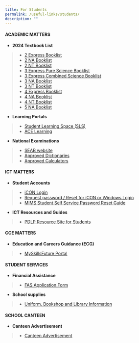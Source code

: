 ```yaml
---
title: For Students
permalink: /useful-links/students/
description: ""
---
```

#### **ACADEMIC MATTERS**
* **2024 Textbook List**
> * [2 Express Booklist](/files/Useful%20Links/Student%20Services/Booklist/2e%20booklist%202024.pdf)
> * [2 NA Booklist](/files/Useful%20Links/Student%20Services/Booklist/2na%20booklist%202024.pdf)
> * [2 NT Booklist](/files/Useful%20Links/Student%20Services/Booklist/2nt%20booklist%202024.pdf)
> * [3 Express Pure Science Booklist](/files/Useful%20Links/Student%20Services/Booklist/3e%20pure%20science%20booklist%202024.pdf)
> * [3 Express Combined Science Booklist](/files/Useful%20Links/Student%20Services/Booklist/3e%20combined%20science%20booklist%202024.pdf)
> * [3 NA Booklist](/files/Useful%20Links/Student%20Services/Booklist/3na%20booklist%202024.pdf)
> * [3 NT Booklist](/files/Useful%20Links/Student%20Services/Booklist/3nt%20booklist%202024.pdf)
> * [4 Express Booklist](/files/Useful%20Links/Student%20Services/Booklist/4e%20booklist%202024.pdf)
> * [4 NA Booklist](/files/Useful%20Links/Student%20Services/Booklist/4na%20booklist%202024.pdf)
> * [4 NT Booklist](/files/Useful%20Links/Student%20Services/Booklist/4nt%20booklist%202024.pdf)
>  * [5 NA Booklist](/files/Useful%20Links/Student%20Services/Booklist/5na%20booklist%202024.pdf)

* **Learning Portals**
> * [Student Learning Space (SLS)](https://vle.learning.moe.edu.sg/login)
> * [ACE Learning](https://www.ace-learning.com/)
* **National Examinations**
> * [SEAB website](https://www.seab.gov.sg/)
> * [Approved Dictionaries](https://www.seab.gov.sg/home/examinations/approved-dictionaries)
> * [Approved Calculators](/files/Useful%20Links/Students/Students/GuidelinesCalculators.pdf)


#### **ICT MATTERS**
* **Student Accounts**
> * [iCON Login](https://workspace.google.com/dashboard)
> * [Request password / Reset for iCON or Windows Login](https://forms.moe.edu.sg/forms/J2zrwJ)
> * [MIMS Student Self Service Password Reset Guide](/files/Useful%20Links/Students/Students/mims%20student%20self%20service%20password%20reset%20guide.pdf)
* **ICT Resources and Guides**
> * [PDLP Resource Site for Students](https://sites.google.com/moe.edu.sg/chijsjcpdlp/for-student?authuser=0)

#### **CCE MATTERS**
* **Education and Careers Guidance (ECG)**
> * [MySkillsFuture Portal](https://www.myskillsfuture.gov.sg/content/student/en/secondary.html)

#### **STUDENT SERVICES**
* **Financial Assistance**
> * [FAS Application Form](/files/Useful%20Links/Financial%20Assistance/MOE%20FAS%20Application%20Form%20Oct%202022.pdf)
* **School supplies**
> * [Uniform, Bookshop and Library Information](/useful-links/student-services/)

#### **SCHOOL CANTEEN**
* **Canteen Advertisement**
> * [Canteen Advertisement](/canteen-advertisement/)